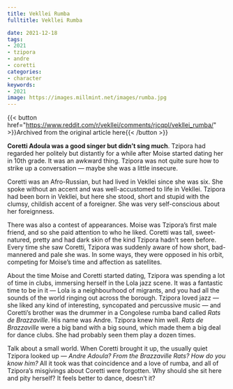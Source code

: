 ```yaml
---
title: Vekllei Rumba
fulltitle: Vekllei Rumba

date: 2021-12-18
tags:
- 2021
- tzipora
- andre
- coretti
categories:
- character
keywords:
- 2021
image: https://images.millmint.net/images/rumba.jpg
---
```


{{< button href="https://www.reddit.com/r/vekllei/comments/rjcqpl/vekllei_rumba/" >}}Archived from the original article here{{< /button >}}

**Coretti Adoula was a good singer but didn’t sing much**. Tzipora had regarded her politely but distantly for a while after Moise started dating her in 10th grade. It was an awkward thing. Tzipora was not quite sure how to strike up a conversation — maybe she was a little insecure.

Coretti was an Afro-Russian, but had lived in Vekllei since she was six. She spoke without an accent and was well-accustomed to life in Vekllei. Tzipora had been born in Vekllei, but here she stood, short and stupid with the clumsy, childish accent of a foreigner. She was very self-conscious about her foreignness.

There was also a contest of appearances. Moise was Tzipora’s first male friend, and so she paid attention to who he liked. Coretti was tall, sweet-natured, pretty and had dark skin of the kind Tzipora hadn’t seen before. Every time she saw Coretti, Tzipora was suddenly aware of how short, bad-mannered and pale she was. In some ways, they were opposed in his orbit, competing for Moise’s time and affection as satellites.

About the time Moise and Coretti started dating, Tzipora was spending a lot of time in clubs, immersing herself in the Lola jazz scene. It was a fantastic time to be in it — Lola is a neighbourhood of migrants, and you had all the sounds of the world ringing out across the borough. Tzipora loved jazz — she liked any kind of interesting, syncopated and percussive music — and Coretti’s brother was the drummer in a Congolese rumba band called *Rats de Brazzaville*. His name was Andre. Tzipora knew him well. *Rats de Brazzaville* were a big band with a big sound, which made them a big deal for dance clubs. She had probably seen them play a dozen times.

Talk about a small world. When Coretti brought it up, the usually quiet Tzipora looked up — *Andre Adoula? From the Brazzaville Rats? How do you know him?* All it took was that coincidence and a love of rumba, and all of Tzipora’s misgivings about Coretti were forgotten. Why should she sit here and pity herself? It feels better to dance, doesn’t it?
